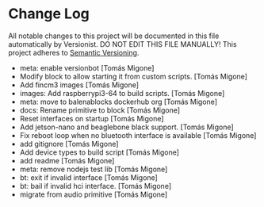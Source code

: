 # Change Log

All notable changes to this project will be documented in this file
automatically by Versionist. DO NOT EDIT THIS FILE MANUALLY!
This project adheres to [Semantic Versioning](http://semver.org/).

* meta: enable versionbot [Tomás Migone]
* Modify block to allow starting it from custom scripts. [Tomás Migone]
* Add fincm3 images [Tomás Migone]
* images: Add raspberrypi3-64 to build scripts. [Tomás Migone]
* meta: move to balenablocks dockerhub org [Tomás Migone]
* docs: Rename primitive to block [Tomás Migone]
* Reset interfaces on startup [Tomás Migone]
* Add jetson-nano and beaglebone black support. [Tomás Migone]
* Fix reboot loop when no bluetooth interface is available [Tomás Migone]
* add gitignore [Tomás Migone]
* Add device types to build script [Tomás Migone]
* add readme [Tomás Migone]
* meta: remove nodejs test lib [Tomás Migone]
* bt: exit if invalid interface [Tomás Migone]
* bt: bail if invalid hci interface. [Tomás Migone]
* migrate from audio primitive [Tomás Migone]
